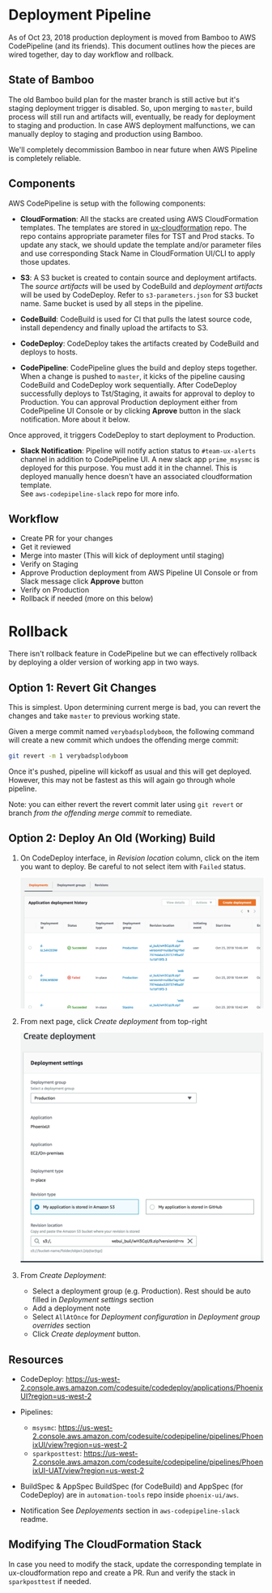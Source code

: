 # Deployment Pipeline

As of Oct 23, 2018 production deployment is moved from Bamboo to AWS CodePipeline (and its friends). 
This document outlines how the pieces are wired together, day to day workflow and rollback. 


## State of Bamboo

The old Bamboo build plan for the master branch is still active but it's staging deployment trigger is disabled. 
So, upon merging to `master`, build process will still run and artifacts will, eventually, be ready for deployment to staging and production. 
In case AWS deployment malfunctions, we can manually deploy to staging and production using Bamboo. 

We'll completely decommission Bamboo in near future when AWS Pipeline is completely reliable. 


## Components

AWS CodePipeline is setup with the following components:

  * **CloudFormation**: 
  All the stacks are created using AWS CloudFormation templates. The templates are stored in [ux-cloudformation](https://github.com/SparkPost/ux-cloudformation) repo.
  The repo contains appropriate parameter files for TST and Prod stacks. To update any stack, we should update the template and/or parameter files and use corresponding Stack Name in CloudFormation UI/CLI to apply those updates. 
  
  * **S3**:
  A S3 bucket is created to contain source and deployment artifacts. The *source artifacts* will be used by CodeBuild and *deployment artifacts* will be used by CodeDeploy. Refer to `s3-parameters.json` for S3 bucket name. Same bucket is used by all steps in the pipeline.
  
  * **CodeBuild**:
  CodeBuild is used for CI that pulls the latest source code, install dependency and finally upload the artifacts to S3.
  
  * **CodeDeploy**: 
  CodeDeploy takes the artifacts created by CodeBuild and deploys to hosts.
  
  * **CodePipeline**: 
  CodePipeline glues the build and deploy steps together. When a change is pushed to `master`, it kicks of the pipeline causing CodeBuild and CodeDeploy work sequentially. 
  After CodeDeploy successfully deploys to Tst/Staging, it awaits for approval to deploy to Production. 
  You can approval Production deployment either from CodePipeline UI Console or by clicking **Aprove** button in the slack notification. More about it below.
  
  Once approved, it triggers CodeDeploy to start deployment to Production.
  
  * **Slack Notification**:
  Pipeline will notify action status to `#team-ux-alerts` channel in addition to CodePipeline UI. 
  A new slack app `prime_msysmc` is deployed for this purpose. You must add it in the channel. This is deployed manually hence doesn't have an associated cloudformation template.  
  See `aws-codepipeline-slack` repo for more info.  
     
  
## Workflow
  - Create PR for your changes
  - Get it reviewed
  - Merge into master
    (This will kick of deployment until staging)
  - Verify on Staging
  - Approve Production deployment from AWS Pipeline UI Console or from Slack message click **Approve** button
  - Verify on Production
  - Rollback if needed (more on this below)


# Rollback
There isn't rollback feature in CodePipeline but we can effectively rollback by deploying a older version of working app in two ways.

## Option 1: Revert Git Changes
This is simplest. Upon determining current merge is bad, you can revert the changes and take `master` to previous working state.

Given a merge commit named `verybadsplodyboom`, the following command will create a new commit which undoes the offending merge commit:
```sh
git revert -m 1 verybadsplodyboom
```
Once it's pushed, pipeline will kickoff as usual and this will get deployed. However, this may not be fastest as this will again go through whole pipeline.

Note: you can either revert the revert commit later using `git revert` or branch _from the offending merge commit_ to remediate.

## Option 2: Deploy An Old (Working) Build

1. On CodeDeploy interface, in *Revision location* column, click on the item you want to deploy. Be careful to not select item with `Failed` status.

    ![CodeDeploy Deployment History](images/codedeploy-history.png)

1. From next page, click *Create deployment* from top-right

    ![CodeDeploy Create Deployment](images/codedeploy-redeploy.png)

1. From *Create Deployment*:

    - Select a deployment group (e.g. Production). Rest should be auto filled in *Deployment settings* section
    - Add a deployment note
    - Select `AllAtOnce` for *Deployment configuration* in *Deployment group overrides* section
    - Click *Create deployment* button.

## Resources

* CodeDeploy: 
    https://us-west-2.console.aws.amazon.com/codesuite/codedeploy/applications/PhoenixUI?region=us-west-2
  
* Pipelines: 
    * `msysmc`: https://us-west-2.console.aws.amazon.com/codesuite/codepipeline/pipelines/PhoenixUI/view?region=us-west-2
    * `sparkposttest`: https://us-west-2.console.aws.amazon.com/codesuite/codepipeline/pipelines/PhoenixUI-UAT/view?region=us-west-2

* BuildSpec & AppSpec
    BuildSpec (for CodeBuild) and AppSpec (for CodeDeploy) are in `automation-tools` repo inside `phoenix-ui/aws`.

* Notification 
  See *Deployements* section in `aws-codepipeline-slack` readme.

## Modifying The CloudFormation Stack
In case you need to modify the stack, update the corresponding template in ux-cloudformation repo and create a PR. Run and verify the stack in `sparkposttest` if needed. 

